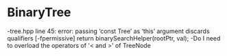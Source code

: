 # BinaryTree
-tree.hpp line 45: error: passing ‘const Tree<int>’ as ‘this’ argument discards qualifiers [-fpermissive]
       return binarySearchHelper(rootPtr, val);
-Do I need to overload the operators of '< and >' of TreeNode
 